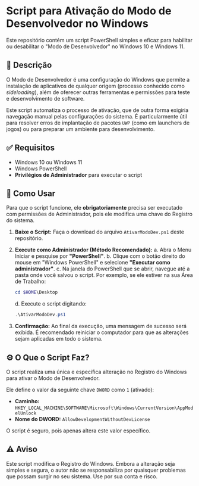 # Script para Ativação do Modo de Desenvolvedor no Windows

Este repositório contém um script PowerShell simples e eficaz para habilitar ou desabilitar o "Modo de Desenvolvedor" no Windows 10 e Windows 11.

## 📝 Descrição

O Modo de Desenvolvedor é uma configuração do Windows que permite a instalação de aplicativos de qualquer origem (processo conhecido como *sideloading*), além de oferecer outras ferramentas e permissões para teste e desenvolvimento de software.

Este script automatiza o processo de ativação, que de outra forma exigiria navegação manual pelas configurações do sistema. É particularmente útil para resolver erros de implantação de pacotes `UWP` (como em launchers de jogos) ou para preparar um ambiente para desenvolvimento.

## ✅ Requisitos

* Windows 10 ou Windows 11
* Windows PowerShell
* **Privilégios de Administrador** para executar o script

## 🚀 Como Usar

Para que o script funcione, ele **obrigatoriamente** precisa ser executado com permissões de Administrador, pois ele modifica uma chave do Registro do sistema.

1.  **Baixe o Script:**
    Faça o download do arquivo `AtivarModoDev.ps1` deste repositório.

2.  **Execute como Administrador (Método Recomendado):**
    a. Abra o Menu Iniciar e pesquise por **"PowerShell"**.
    b. Clique com o botão direito do mouse em "Windows PowerShell" e selecione **"Executar como administrador"**.
    c. Na janela do PowerShell que se abrir, navegue até a pasta onde você salvou o script. Por exemplo, se ele estiver na sua Área de Trabalho:
    ```powershell
    cd $HOME\Desktop
    ```
    d. Execute o script digitando:
    ```powershell
    .\AtivarModoDev.ps1
    ```

3.  **Confirmação:**
    Ao final da execução, uma mensagem de sucesso será exibida. É recomendado reiniciar o computador para que as alterações sejam aplicadas em todo o sistema.

## ⚙️ O Que o Script Faz?

O script realiza uma única e específica alteração no Registro do Windows para ativar o Modo de Desenvolvedor.

Ele define o valor da seguinte chave `DWORD` como `1` (ativado):

-   **Caminho:** `HKEY_LOCAL_MACHINE\SOFTWARE\Microsoft\Windows\CurrentVersion\AppModelUnlock`
-   **Nome do DWORD:** `AllowDevelopmentWithoutDevLicense`

O script é seguro, pois apenas altera este valor específico.

## ⚠️ Aviso

Este script modifica o Registro do Windows. Embora a alteração seja simples e segura, o autor não se responsabiliza por quaisquer problemas que possam surgir no seu sistema. Use por sua conta e risco.
